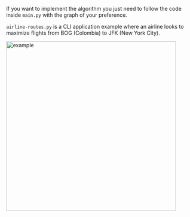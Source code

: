If you want to implement the algorithm you just need to follow the code inside `main.py` with the graph of your preference.

`airline-routes.py` is a CLI application example where an airline looks to maximize flights from BOG (Colombia) to JFK (New York City).


<img width="454" alt="example" src="https://github.com/user-attachments/assets/d8dc9cc0-a2b3-4d5a-84da-1964c1c6bb85">
